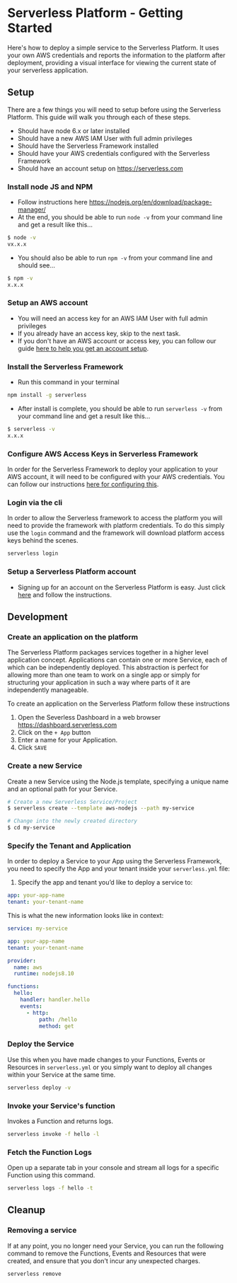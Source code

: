 # Serverless Platform - Getting Started

Here's how to deploy a simple service to the Serverless Platform. It uses your own AWS credentials and reports the information to the platform after deployment, providing a visual interface for viewing the current state of your serverless application.

## Setup

There are a few things you will need to setup before using the Serverless Platform. This guide will walk you through each of these steps.
* Should have node 6.x or later installed
* Should have a new AWS IAM User with full admin privileges
* Should have the Serverless Framework installed
* Should have your AWS credentials configured with the Serverless Framework
* Should have an account setup on https://serverless.com

### Install node JS and NPM
* Follow instructions here https://nodejs.org/en/download/package-manager/
* At the end, you should be able to run `node -v` from your command line and get a result like this...
```sh
$ node -v
vx.x.x
```
* You should also be able to run `npm -v` from your command line and should see...
```sh
$ npm -v
x.x.x
```

### Setup an AWS account
* You will need an access key for an AWS IAM User with full admin privileges
* If you already have an access key, skip to the next task.
* If you don't have an AWS account or access key, you can follow our guide [here to help you get an account setup](./setup-aws-account.md).


### Install the Serverless Framework
* Run this command in your terminal
```sh
npm install -g serverless
```
* After install is complete, you should be able to run `serverless -v` from your command line and get a result like this...
```sh
$ serverless -v
x.x.x
```

### Configure AWS Access Keys in Serverless Framework
In order for the Serverless Framework to deploy your application to your AWS account, it will need to be configured with your AWS credentials. You can follow our instructions [here for configuring this](./setup-aws-account.md#using-aws-access-keys).

### Login via the cli
In order to allow the Serverless framework to access the platform you will need to provide the framework with platform credentials. To do this simply use the `login` command and the framework will download platform access keys behind the scenes.

```sh
serverless login
```

### Setup a Serverless Platform account
* Signing up for an account on the Serverless Platform is easy. Just click [here](https://dashboard.serverless.com) and follow the instructions.


## Development

### Create an application on the platform

The Serverless Platform packages services together in a higher level application concept. Applications can contain one or more Service, each of which can be independently deployed. This abstraction is perfect for allowing more than one team to work on a single app or simply for structuring your application in such a way where parts of it are independently manageable.

To create an application on the Serverless Platform follow these instructions
1. Open the Severless Dashboard in a web browser https://dashboard.serverless.com
2. Click on the `+ App` button
3. Enter a name for your Application.
4. Click `SAVE`


### Create a new Service

Create a new Service using the Node.js template, specifying a unique name and an optional path for your Service.

```sh
# Create a new Serverless Service/Project
$ serverless create --template aws-nodejs --path my-service

# Change into the newly created directory
$ cd my-service
```


### Specify the Tenant and Application

In order to deploy a Service to your App using the Serverless Framework, you need to specify the App and your tenant inside your `serverless.yml` file:

1. Specify the app and tenant you’d like to deploy a service to:
```yaml
app: your-app-name
tenant: your-tenant-name
```

This is what the new information looks like in context:

```yaml
service: my-service

app: your-app-name
tenant: your-tenant-name

provider:
  name: aws
  runtime: nodejs8.10

functions:
  hello:
    handler: handler.hello
    events:
      - http:
          path: /hello
          method: get
```

### Deploy the Service

Use this when you have made changes to your Functions, Events or Resources in `serverless.yml` or you simply want to deploy all changes within your Service at the same time.

```bash
serverless deploy -v
```

### Invoke your Service's function

Invokes a Function and returns logs.

```bash
serverless invoke -f hello -l
```

### Fetch the Function Logs

Open up a separate tab in your console and stream all logs for a specific Function using this command.

```bash
serverless logs -f hello -t
```


## Cleanup

### Removing a service

If at any point, you no longer need your Service, you can run the following command to remove the Functions, Events and Resources that were created, and ensure that you don't incur any unexpected charges.

```sh
serverless remove
```
